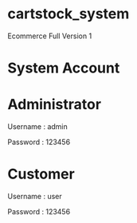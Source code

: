 # cartstock_system
Ecommerce Full Version 1

# System Account

# Administrator
Username : admin 

Password : 123456

# Customer 
Username : user 

Password : 123456
# 